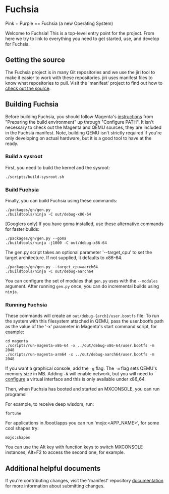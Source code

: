 # Fuchsia

Pink + Purple == Fuchsia (a new Operating System)

Welcome to Fuchsia! This is a top-level entry point for the project. From here
we try to link to everything you need to get started, use, and develop for
Fuchsia.

## Getting the source

The Fuchsia project is in many Git repositories and we use the jiri tool to make
it easier to work with these repositories. jiri uses manifest files to know what
repositories to pull. Visit the 'manifest' project to find out how to
[check out the source](https://fuchsia.googlesource.com/manifest/+/HEAD/README.md).

## Building Fuchsia

Before building Fuchsia, you should follow Magenta's
[instructions](https://fuchsia.googlesource.com/magenta/+/master/docs/getting_started.md#Preparing-the-build-environment)
from "Preparing the build environment" up through "Configure PATH". It isn't
necessary to check out the Magenta and QEMU sources, they are included in the
Fuchsia manifest. Note, building QEMU isn't strictly required if you're only
developing on actual hardware, but it is a good tool to have at the ready.

### Build a sysroot

First, you need to build the kernel and the sysroot:

```
./scripts/build-sysroot.sh
```

### Build Fuchsia

Finally, you can build Fuchsia using these commands:

```
./packages/gn/gen.py
./buildtools/ninja -C out/debug-x86-64
```

[Googlers only] If you have goma installed, use these alternative commands for faster builds:

```
./packages/gn/gen.py --goma
./buildtools/ninja -j1000 -C out/debug-x86-64
```

The gen.py script takes an optional parameter '--target\_cpu' to set the target
architecture. If not supplied, it defaults to x86-64.

```
./packages/gn/gen.py --target_cpu=aarch64
./buildtools/ninja -C out/debug-aarch64
```

You can configure the set of modules that `gen.py` uses with the `--modules`
argument. After running `gen.py` once, you can do incremental builds using
`ninja`.

### Running Fuchsia

These commands will create an `out/debug-{arch}/user.bootfs` file. To run the
system with this filesystem attached in QEMU, pass the user.bootfs path as the
value of the '-x' parameter in Magenta's start command script, for example:

```
cd magenta
./scripts/run-magenta-x86-64 -x ../out/debug-x86-64/user.bootfs -m 2048
./scripts/run-magenta-arm64 -x ../out/debug-aarch64/user.bootfs -m 2048
```

If you want a graphical console, add the `-g` flag. The `-m` flag sets QEMU's
memory size in MB. Adding `-N` will enable network, but you will need to
[configure](https://fuchsia.googlesource.com/magenta/+/master/docs/getting_started.md#Enabling-Networking-under-Qemu-x86_64-only)
a virtual interface and this is only available under x86_64.

Then, when Fuchsia has booted and started an MXCONSOLE, you can run programs!

For example, to receive deep wisdom, run:

```
fortune
```

For applications in /boot/apps you can run 'mojo:<APP_NAME>', for some cool
shapes try:

```
mojo:shapes
```

You can use the Alt key with function keys to switch MXCONSOLE instances, Alt+F2
to access the second one, for example.

## Additional helpful documents
If you're contributing changes, visit the 'manifest' repository
[documentation](https://fuchsia.googlesource.com/manifest/+/HEAD/README.md#Submitting-changes)
for more information about submitting changes.
